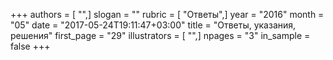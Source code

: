 +++
authors = [ "",]
slogan = ""
rubric = [ "Ответы",]
year = "2016"
month = "05"
date = "2017-05-24T19:11:47+03:00"
title = "Ответы, указания, решения"
first_page = "29"
illustrators = [ "",]
npages = "3"
in_sample = false
+++

